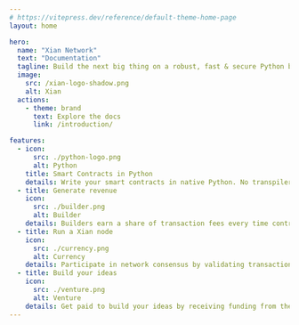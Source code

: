```yaml
---
# https://vitepress.dev/reference/default-theme-home-page
layout: home

hero:
  name: "Xian Network"
  text: "Documentation"
  tagline: Build the next big thing on a robust, fast & secure Python blockchain.
  image:
    src: /xian-logo-shadow.png
    alt: Xian
  actions:
    - theme: brand
      text: Explore the docs
      link: /introduction/

features:
  - icon: 
      src: ./python-logo.png
      alt: Python
    title: Smart Contracts in Python
    details: Write your smart contracts in native Python. No transpiler necessary.
  - title: Generate revenue
    icon:
      src: ./builder.png
      alt: Builder
    details: Builders earn a share of transaction fees every time contracts they wrote are used.
  - title: Run a Xian node
    icon:
      src: ./currency.png
      alt: Currency
    details: Participate in network consensus by validating transactions & earn rewards.
  - title: Build your ideas
    icon:
      src: ./venture.png
      alt: Venture
    details: Get paid to build your ideas by receiving funding from the Xian DAO.
---
```


